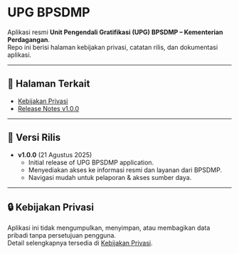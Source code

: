 # UPG BPSDMP

Aplikasi resmi **Unit Pengendali Gratifikasi (UPG) BPSDMP – Kementerian Perdagangan**.  
Repo ini berisi halaman kebijakan privasi, catatan rilis, dan dokumentasi aplikasi.

---

## 📌 Halaman Terkait
- [Kebijakan Privasi](./privacy-policy.html)
- [Release Notes v1.0.0](./release-notes-v1.0.0.html)

---

## 🚀 Versi Rilis
- **v1.0.0** (21 Agustus 2025)  
  - Initial release of UPG BPSDMP application.  
  - Menyediakan akses ke informasi resmi dan layanan dari BPSDMP.  
  - Navigasi mudah untuk pelaporan & akses sumber daya.

---

## 🔒 Kebijakan Privasi
Aplikasi ini tidak mengumpulkan, menyimpan, atau membagikan data pribadi tanpa persetujuan pengguna.  
Detail selengkapnya tersedia di [Kebijakan Privasi](./privacy-policy.html).

